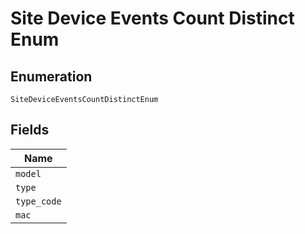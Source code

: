
# Site Device Events Count Distinct Enum

## Enumeration

`SiteDeviceEventsCountDistinctEnum`

## Fields

| Name |
|  --- |
| `model` |
| `type` |
| `type_code` |
| `mac` |

